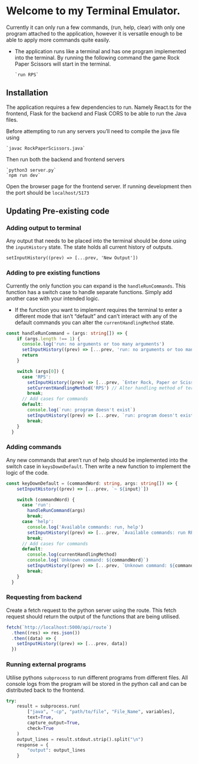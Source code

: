 # Welcome to my Terminal Emulator. 

Currently it can only run a few commands, (run, help, clear) with only one program attached to the application, however it is versatile enough to be able to apply more commands quite easily.
- The application runs like a terminal and has one program implemented into the terminal. By running the following command the game Rock Paper Scissors will start in the terminal.
          
      `run RPS`


## Installation
The application requires a few dependencies to run. Namely React.ts for the frontend, Flask for the backend and Flask CORS to be able to run the Java files.

Before attempting to run any servers you’ll need to compile the java file using     

    `javac RockPaperScissors.java`

Then run both the backend and frontend servers 

    `python3 server.py`
    `npm run dev`

Open the browser page for the frontend server. If running development then the port should be `localhost/5173`

## Updating Pre-existing code
### Adding output to terminal
Any output that needs to be placed into the terminal should be done using the `inputHistory` state. The state holds all current history of outputs. 

`setInputHistory((prev) => [...prev, 'New Output'])`

### Adding to pre existing functions
Currently the only function you can expand is the `handleRunCommands`. This function has a switch case to handle separate functions. Simply add another case with your intended logic. 
- If the function you want to implement requires the terminal to enter a different mode that isn’t “default” and can't interact with any of the default commands you can alter the `currentHandlingMethod` state.

```ts
const handleRunCommand = (args: string[]) => {
    if (args.length !== 1) {
      console.log('run: no arguments or too many arguments')
      setInputHistory((prev) => [...prev, 'run: no arguments or too many arguments'])
      return
    }

    switch (args[0]) {
      case 'RPS':
        setInputHistory((prev) => [...prev, `Enter Rock, Paper or Scissors`])
        setCurrentHandlingMethod('RPS') // Alter handling method of terminal for different input settings
        break;
      // Add cases for commands
      default:
        console.log(`run: program doesn't exist`)
        setInputHistory((prev) => [...prev, `run: program doesn't exist`])
        break;
    }
  }
```

### Adding commands
Any new commands that aren’t run of help should be implemented into the switch case in `keysDownDefault`. Then write a new function to implement the logic of the code.

```ts
const keyDownDefault = (commandWord: string, args: string[]) => {
    setInputHistory((prev) => [...prev, `~ ${input}`])

    switch (commandWord) {
      case 'run':
        handleRunCommand(args)
        break;
      case 'help':
        console.log('Available commands: run, help')
        setInputHistory((prev) => [...prev, `Available commands: run RPS, help`])
        break;
      // Add cases for commands
      default:
        console.log(currentHandlingMethod)
        console.log(`Unknown command: ${commandWord}`)
        setInputHistory((prev) => [...prev, `Unknown command: ${commandWord}`])
        break;
    }
  }
```

### Requesting from backend
Create a fetch request to the python server using the route. This fetch request should return the output of the functions that are being utilised.

```ts
fetch(`http://localhost:5000/api/route`)
  .then((res) => res.json())
  .then((data) => {
    setInputHistory((prev) => [...prev, data])
  })
```

### Running external programs
Utilise pythons `subprocess` to run different programs from different files. All console logs from the program will be stored in the python call and can be distributed back to the frontend.

```py
try:
    result = subprocess.run(
        ["java", "-cp", "path/to/file", "File_Name", variables],
        text=True,
        capture_output=True,
        check=True
    )
    output_lines = result.stdout.strip().split("\n")
    response = {
        "output": output_lines
    }
```
